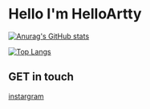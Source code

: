 
<h1> Hello I'm HelloArtty </h1>

[![Anurag's GitHub stats](https://github-readme-stats.vercel.app/api?username=HelloArtty&show_icons=true&theme=dracula )](https://github.com/anuraghazra/github-readme-stats)

[![Top Langs](https://github-readme-stats.vercel.app/api/top-langs/?username=HelloArtty&show_icons=true&theme=dracula )](https://github.com/anuraghazra/github-readme-stats)


## GET in touch
[instargram](https://www.instagram.com/ctwsk.__a/)
